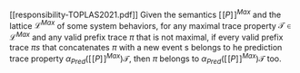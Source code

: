 [[responsibility-TOPLAS2021.pdf]]
Given the semantics $[\![P]\!]^{Max}$  and the lattice $\mathcal L ^{Max}$ of some system behaviors, for any maximal trace property $\mathcal T \in \mathcal L ^{Max}$ and any valid prefix trace $\pi$ that is not maximal, if every valid prefix trace $\pi s$ that concatenates $\pi$ with a new event s belongs to he prediction trace property $\alpha_{Pred}([\![P]\!]^{Max})\mathcal T$, then $\pi$ belongs to $\alpha_{Pred}([\![P]\!]^{Max})\mathcal T$ too.